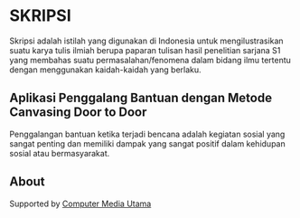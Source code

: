 # SKRIPSI
Skripsi adalah istilah yang digunakan di Indonesia untuk mengilustrasikan suatu karya tulis ilmiah berupa paparan tulisan hasil penelitian sarjana S1 yang membahas suatu permasalahan/fenomena dalam bidang ilmu tertentu dengan menggunakan kaidah-kaidah yang berlaku.

## Aplikasi Penggalang Bantuan dengan Metode Canvasing Door to Door
Penggalangan bantuan ketika terjadi bencana adalah kegiatan sosial yang sangat penting dan memiliki dampak yang sangat positif dalam kehidupan sosial atau bermasyarakat.

## About
Supported by [Computer Media Utama](https://tukarjual.com/bio)
